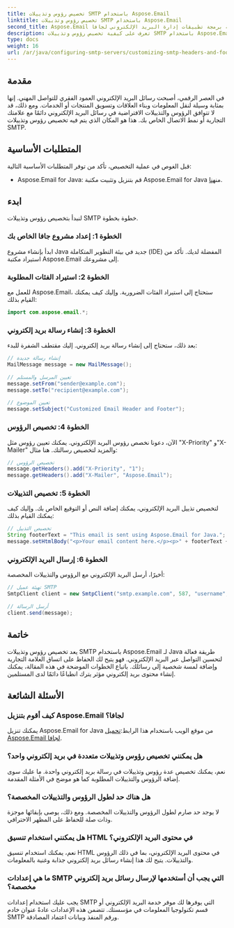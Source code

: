 ```yaml
---
title: تخصيص رؤوس وتذييلات SMTP باستخدام Aspose.Email
linktitle: تخصيص رؤوس وتذييلات SMTP باستخدام Aspose.Email
second_title: Aspose.Email واجهة برمجة تطبيقات إدارة البريد الإلكتروني لجافا
description: تعرف على كيفية تخصيص رؤوس وتذييلات SMTP باستخدام Aspose.Email لـ Java. عزز اتصالاتك عبر البريد الإلكتروني من خلال العلامات التجارية والرسائل المخصصة.
type: docs
weight: 16
url: /ar/java/configuring-smtp-servers/customizing-smtp-headers-and-footers/
---
```


## مقدمة

في العصر الرقمي، أصبحت رسائل البريد الإلكتروني العمود الفقري للتواصل المهني. إنها بمثابة وسيلة لنقل المعلومات وبناء العلاقات وتسويق المنتجات أو الخدمات. ومع ذلك، قد لا تتوافق الرؤوس والتذييلات الافتراضية في رسائل البريد الإلكتروني دائمًا مع علامتك التجارية أو نمط الاتصال الخاص بك. هذا هو المكان الذي يتم فيه تخصيص رؤوس وتذييلات SMTP.

## المتطلبات الأساسية

قبل الغوص في عملية التخصيص، تأكد من توفر المتطلبات الأساسية التالية:

-  Aspose.Email for Java: قم بتنزيل وتثبيت مكتبة Aspose.Email for Java من[هنا](https://releases.aspose.com/email/java/).

## ابدء

لنبدأ بتخصيص رؤوس وتذييلات SMTP خطوة بخطوة. 

### الخطوة 1: إعداد مشروع جافا الخاص بك

ابدأ بإنشاء مشروع Java جديد في بيئة التطوير المتكاملة (IDE) المفضلة لديك. تأكد من استيراد مكتبة Aspose.Email إلى مشروعك.

### الخطوة 2: استيراد الفئات المطلوبة

للعمل مع Aspose.Email، ستحتاج إلى استيراد الفئات الضرورية. وإليك كيف يمكنك القيام بذلك:

```java
import com.aspose.email.*;
```

### الخطوة 3: إنشاء رسالة بريد إلكتروني

بعد ذلك، ستحتاج إلى إنشاء رسالة بريد إلكتروني. إليك مقتطف الشفرة للبدء:

```java
// إنشاء رسالة جديدة
MailMessage message = new MailMessage();

// تعيين المرسل والمستلم
message.setFrom("sender@example.com");
message.setTo("recipient@example.com");

// تعيين الموضوع
message.setSubject("Customized Email Header and Footer");
```

### الخطوة 4: تخصيص الرؤوس

الآن، دعونا نخصص رؤوس البريد الإلكتروني. يمكنك تعيين رؤوس مثل "X-Priority" و"X-Mailer" والمزيد لتخصيص رسالتك. هنا مثال:

```java
// تخصيص الرؤوس
message.getHeaders().add("X-Priority", "1");
message.getHeaders().add("X-Mailer", "Aspose.Email");
```

### الخطوة 5: تخصيص التذييلات

لتخصيص تذييل البريد الإلكتروني، يمكنك إضافة النص أو التوقيع الخاص بك. وإليك كيف يمكنك القيام بذلك:

```java
// تخصيص التذييل
String footerText = "This email is sent using Aspose.Email for Java.";
message.setHtmlBody("<p>Your email content here.</p><p>" + footerText + "</p>");
```

### الخطوة 6: إرسال البريد الإلكتروني

أخيرًا، أرسل البريد الإلكتروني مع الرؤوس والتذييلات المخصصة:

```java
// تهيئة عميل SMTP
SmtpClient client = new SmtpClient("smtp.example.com", 587, "username", "password");

// أرسل الرسالة
client.send(message);
```

## خاتمة

يعد تخصيص رؤوس وتذييلات SMTP باستخدام Aspose.Email لـ Java طريقة فعالة لتحسين التواصل عبر البريد الإلكتروني. فهو يتيح لك الحفاظ على اتساق العلامة التجارية وإضافة لمسة شخصية إلى رسائلك. باتباع الخطوات الموضحة في هذه المقالة، يمكنك إنشاء محتوى بريد إلكتروني مؤثر يترك انطباعًا دائمًا لدى المستلمين.

## الأسئلة الشائعة

### كيف أقوم بتنزيل Aspose.Email لجافا؟

 يمكنك تنزيل Aspose.Email for Java من موقع الويب باستخدام هذا الرابط:[تحميل Aspose.Email لجافا](https://releases.aspose.com/email/java/).

### هل يمكنني تخصيص رؤوس وتذييلات متعددة في بريد إلكتروني واحد؟

نعم، يمكنك تخصيص عدة رؤوس وتذييلات في رسالة بريد إلكتروني واحدة. ما عليك سوى إضافة الرؤوس والتذييلات المطلوبة كما هو موضح في الأمثلة المقدمة.

### هل هناك حد لطول الرؤوس والتذييلات المخصصة؟

لا يوجد حد صارم لطول الرؤوس والتذييلات المخصصة. ومع ذلك، يوصى بإبقائها موجزة وذات صلة للحفاظ على المظهر الاحترافي.

### هل يمكنني استخدام تنسيق HTML في محتوى البريد الإلكتروني؟

نعم، يمكنك استخدام تنسيق HTML في محتوى البريد الإلكتروني، بما في ذلك الرؤوس والتذييلات. يتيح لك هذا إنشاء رسائل بريد إلكتروني جذابة وغنية بالمعلومات.

### ما هي إعدادات SMTP التي يجب أن أستخدمها لإرسال رسائل بريد إلكتروني مخصصة؟

يجب عليك استخدام إعدادات SMTP التي يوفرها لك موفر خدمة البريد الإلكتروني أو قسم تكنولوجيا المعلومات في مؤسستك. تتضمن هذه الإعدادات عادةً عنوان خادم SMTP ورقم المنفذ وبيانات اعتماد المصادقة.